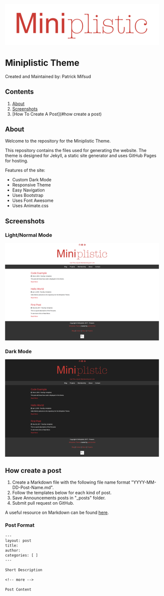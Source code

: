 ![alt text](https://github.com/patrickmfsd/Miniplistic/blob/master/images/site-logo.png "Miniplistic Logo")

# Miniplistic Theme

Created and Maintained by: Patrick Mifsud

## Contents
1. [About](#about)
2. [Screenshots](#screenshots)
3. [How To Create A Post](#how create a post)

## About

Welcome to the repository for the Miniplistic Theme.

This repository contains the files used for generating the website. The theme is designed for Jekyll, a static site generator and uses GitHub Pages for hosting. 

Features of the site:

- Custom Dark Mode
- Responsive Theme
- Easy Navigation
- Uses Bootstrap
- Uses Font Awesome
- Uses Animate.css

## Screenshots

### Light/Normal Mode
![alt text](https://github.com/patrickmfsd/Miniplistic/blob/master/screenshots/LightMode.png)


### Dark Mode
![alt text](https://github.com/patrickmfsd/Miniplistic/blob/master/screenshots/DarkMode.png)

## How create a post 

1. Create a Markdown file with the following file name format "YYYY-MM-DD-Post-Name.md". 
2. Follow the templates below for each kind of post. 
3. Save Announcements posts in "\_posts" folder.
4. Submit pull request on GitHub.

A useful resource on Markdown can be found [here](https://daringfireball.net/projects/markdown/).


### Post Format

	---
	layout: post
	title: 
	author: 
	categories: [ ]
	---

	Short Description

	<!-- more -->

	Post Content
